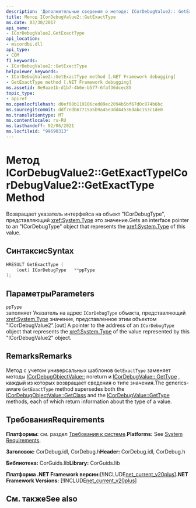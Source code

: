 ```yaml
---
description: 'Дополнительные сведения о методе: ICorDebugValue2:: GetExactType'
title: Метод ICorDebugValue2::GetExactType
ms.date: 03/30/2017
api_name:
- ICorDebugValue2.GetExactType
api_location:
- mscordbi.dll
api_type:
- COM
f1_keywords:
- ICorDebugValue2::GetExactType
helpviewer_keywords:
- ICorDebugValue2::GetExactType method [.NET Framework debugging]
- GetExactType method [.NET Framework debugging]
ms.assetid: 8e9aae1b-d1b7-4b6e-b577-6faf36dcec85
topic_type:
- apiref
ms.openlocfilehash: d0ef08b119106ced89ec2094b5bf67d0c874b6bc
ms.sourcegitcommit: ddf7edb67715a5b9a45e3dd44536dabc153c1de0
ms.translationtype: MT
ms.contentlocale: ru-RU
ms.lasthandoff: 02/06/2021
ms.locfileid: "99690313"
---
```

# <a name="icordebugvalue2getexacttype-method"></a><span data-ttu-id="85c4f-103">Метод ICorDebugValue2::GetExactType</span><span class="sxs-lookup"><span data-stu-id="85c4f-103">ICorDebugValue2::GetExactType Method</span></span>

<span data-ttu-id="85c4f-104">Возвращает указатель интерфейса на объект "ICorDebugType", представляющий <xref:System.Type> это значение.</span><span class="sxs-lookup"><span data-stu-id="85c4f-104">Gets an interface pointer to an "ICorDebugType" object that represents the <xref:System.Type> of this value.</span></span>  
  
## <a name="syntax"></a><span data-ttu-id="85c4f-105">Синтаксис</span><span class="sxs-lookup"><span data-stu-id="85c4f-105">Syntax</span></span>  
  
```cpp  
HRESULT GetExactType (  
    [out] ICorDebugType   **ppType  
);  
```  
  
## <a name="parameters"></a><span data-ttu-id="85c4f-106">Параметры</span><span class="sxs-lookup"><span data-stu-id="85c4f-106">Parameters</span></span>  

 `ppType`  
 <span data-ttu-id="85c4f-107">заполняет Указатель на адрес `ICorDebugType` объекта, представляющий <xref:System.Type> значение, представленное этим объектом "ICorDebugValue2".</span><span class="sxs-lookup"><span data-stu-id="85c4f-107">[out] A pointer to the address of an `ICorDebugType` object that represents the <xref:System.Type> of the value represented by this "ICorDebugValue2" object.</span></span>  
  
## <a name="remarks"></a><span data-ttu-id="85c4f-108">Remarks</span><span class="sxs-lookup"><span data-stu-id="85c4f-108">Remarks</span></span>  

 <span data-ttu-id="85c4f-109">Метод с учетом универсальных шаблонов `GetExactType` заменяет методы [ICorDebugObjectValue::](icordebugobjectvalue-getclass-method.md) noreturn и [ICorDebugValue:: GetType](icordebugvalue-gettype-method.md) , каждый из которых возвращает сведения о типе значения.</span><span class="sxs-lookup"><span data-stu-id="85c4f-109">The generics-aware `GetExactType` method supersedes both the [ICorDebugObjectValue::GetClass](icordebugobjectvalue-getclass-method.md) and the [ICorDebugValue::GetType](icordebugvalue-gettype-method.md) methods, each of which return information about the type of a value.</span></span>  
  
## <a name="requirements"></a><span data-ttu-id="85c4f-110">Требования</span><span class="sxs-lookup"><span data-stu-id="85c4f-110">Requirements</span></span>  

 <span data-ttu-id="85c4f-111">**Платформы:** см. раздел [Требования к системе](../../get-started/system-requirements.md).</span><span class="sxs-lookup"><span data-stu-id="85c4f-111">**Platforms:** See [System Requirements](../../get-started/system-requirements.md).</span></span>  
  
 <span data-ttu-id="85c4f-112">**Заголовок:** CorDebug.idl, CorDebug.h</span><span class="sxs-lookup"><span data-stu-id="85c4f-112">**Header:** CorDebug.idl, CorDebug.h</span></span>  
  
 <span data-ttu-id="85c4f-113">**Библиотека:** CorGuids.lib</span><span class="sxs-lookup"><span data-stu-id="85c4f-113">**Library:** CorGuids.lib</span></span>  
  
 <span data-ttu-id="85c4f-114">**Платформа .NET Framework версии:**[!INCLUDE[net_current_v20plus](../../../../includes/net-current-v20plus-md.md)]</span><span class="sxs-lookup"><span data-stu-id="85c4f-114">**.NET Framework Versions:** [!INCLUDE[net_current_v20plus](../../../../includes/net-current-v20plus-md.md)]</span></span>  
  
## <a name="see-also"></a><span data-ttu-id="85c4f-115">См. также</span><span class="sxs-lookup"><span data-stu-id="85c4f-115">See also</span></span>
